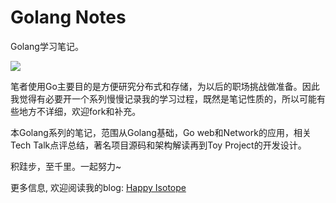 # Golang Notes

Golang学习笔记。

![](http://res.cloudinary.com/dxdsd8err/image/upload/c_scale,w_500/v1521526971/gopher1_dtlosg.jpg)

笔者使用Go主要目的是方便研究分布式和存储，为以后的职场挑战做准备。因此我觉得有必要开一个系列慢慢记录我的学习过程，既然是笔记性质的，所以可能有些地方不详细，欢迎fork和补充。

本Golang系列的笔记，范围从Golang基础，Go web和Network的应用，相关Tech Talk点评总结，著名项目源码和架构解读再到Toy Project的开发设计。

积跬步，至千里。一起努力~

更多信息, 欢迎阅读我的blog: [Happy Isotope](http://www.happyisotope.com)

